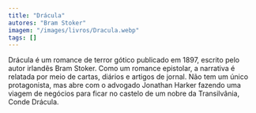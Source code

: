 ```yaml
---
title: "Drácula"
autores: "Bram Stoker"
imagem: "/images/livros/Dracula.webp"
tags: []
---
```


Drácula é um romance de terror gótico publicado em 1897, escrito pelo autor irlandês Bram Stoker. Como um romance epistolar, a narrativa é relatada por meio de cartas, diários e artigos de jornal. Não tem um único protagonista, mas abre com o advogado Jonathan Harker fazendo uma viagem de negócios para ficar no castelo de um nobre da Transilvânia, Conde Drácula.
